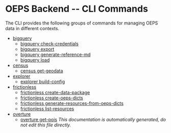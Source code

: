 # OEPS Backend -- CLI Commands

The CLI provides the following groups of commands for managing OEPS data in different contexts.

- [bigquery](./bigquery.md)
  - [bigquery check-credentials](./bigquery-check-credentials.md)
  - [bigquery export](./bigquery-export.md)
  - [bigquery generate-reference-md](./bigquery-generate-reference-md.md)
  - [bigquery load](./bigquery-load.md)
- [census](./census.md)
  - [census get-geodata](./census-get-geodata.md)
- [explorer](./explorer.md)
  - [explorer build-config](./explorer-build-config.md)
- [frictionless](./frictionless.md)
  - [frictionless create-data-package](./frictionless-create-data-package.md)
  - [frictionless create-oeps-dicts](./frictionless-create-oeps-dicts.md)
  - [frictionless generate-resources-from-oeps-dicts](./frictionless-generate-resources-from-oeps-dicts.md)
  - [frictionless list-resources](./frictionless-list-resources.md)
- [overture](./overture.md)
  - [overture get-pois](./overture-get-pois.md)
_This documentation is automatically generated, do not edit this file directly._
